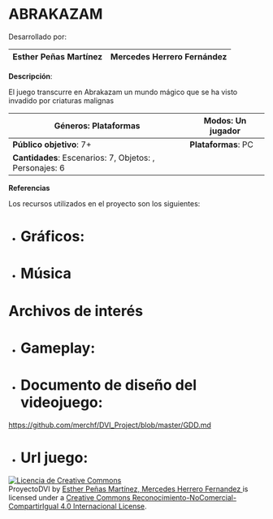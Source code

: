 # ABRAKAZAM

Desarrollado por: 

| Esther Peñas Martínez | Mercedes Herrero Fernández
|--|--|



**Descripción**:

El juego transcurre en Abrakazam un mundo mágico que se ha visto invadido por criaturas malignas


|**Géneros**: Plataformas |  **Modos:** Un jugador|
|--|--|
|**Público objetivo**: 7+ |**Plataformas**: PC|
|**Cantidades**: Escenarios: 7, Objetos: , Personajes: 6| |


 **Referencias**

 Los recursos utilizados en el proyecto son los siguientes:

-  # Gráficos:
 

- # Música
   

# Archivos de interés

 - # Gameplay: 

- # Documento de diseño del videojuego: 
https://github.com/merchf/DVI_Project/blob/master/GDD.md
- # Url juego: 



<a rel="license" href="http://creativecommons.org/licenses/by-nc-sa/4.0/"><img alt="Licencia de Creative Commons" style="border-width:0" src="https://i.creativecommons.org/l/by-nc-sa/4.0/88x31.png"></a><br><span xmlns:dct="http://purl.org/dc/terms/" property="dct:title">ProyectoDVI</span> by <a xmlns:cc="http://creativecommons.org/ns#" href="https://github.com/merchf/DVI_Project" property="cc:attributionName" rel="cc:attributionURL"> Esther Peñas Martínez, Mercedes Herrero Fernandez </a> is licensed under a <a rel="license" href="http://creativecommons.org/licenses/by-nc-sa/4.0/">Creative Commons Reconocimiento-NoComercial-CompartirIgual 4.0 Internacional License</a>.



